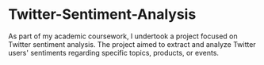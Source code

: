 # Twitter-Sentiment-Analysis
As part of my academic coursework, I undertook a project focused on Twitter sentiment analysis. The project aimed to extract and analyze Twitter users' sentiments regarding specific topics, products, or events.
